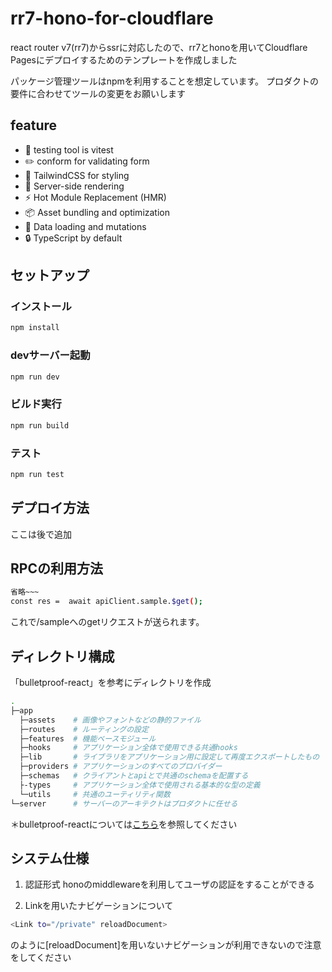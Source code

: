 # rr7-hono-for-cloudflare
react router v7(rr7)からssrに対応したので、rr7とhonoを用いてCloudflare Pagesにデプロイするためのテンプレートを作成しました

パッケージ管理ツールはnpmを利用することを想定しています。
プロダクトの要件に合わせてツールの変更をお願いします

## feature
- 🤖 testing tool is vitest 
- ✏️ conform for validating form
- 🎉 TailwindCSS for styling
- 🚀 Server-side rendering
- ⚡️ Hot Module Replacement (HMR)
- 📦 Asset bundling and optimization
- 🔄 Data loading and mutations
- 🔒 TypeScript by default

## セットアップ
### インストール
```sh
npm install
```
### devサーバー起動
```sh
npm run dev
```
### ビルド実行
```sh
npm run build
```

### テスト
```sh
npm run test
```

## デプロイ方法
ここは後で追加

## RPCの利用方法
```bash
省略~~~
const res =  await apiClient.sample.$get();
```
これで/sampleへのgetリクエストが送られます。

## ディレクトリ構成
「bulletproof-react」を参考にディレクトリを作成

```bash
.
├─app
  ├─assets    # 画像やフォントなどの静的ファイル
  ├─routes    # ルーティングの設定
  ├─features  # 機能ベースモジュール
  ├─hooks     # アプリケーション全体で使用できる共通hooks
  ├─lib       # ライブラリをアプリケーション用に設定して再度エクスポートしたもの
  ├─providers # アプリケーションのすべてのプロバイダー
  ├─schemas   # クライアントとapiとで共通のschemaを配置する
  ├-types     # アプリケーション全体で使用される基本的な型の定義
  └─utils     # 共通のユーティリティ関数
└─server      # サーバーのアーキテクトはプロダクトに任せる

```

＊bulletproof-reactについては[こちら](https://github.com/alan2207/bulletproof-react)を参照してください

## システム仕様
1. 認証形式
honoのmiddlewareを利用してユーザの認証をすることができる

2. Linkを用いたナビゲーションについて
```bash
<Link to="/private" reloadDocument>
```
のように[reloadDocument]を用いないナビゲーションが利用できないので注意をしてください
